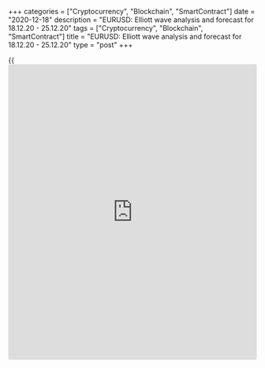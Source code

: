 +++
categories = ["Cryptocurrency", "Blockchain", "SmartContract"]
date = "2020-12-18"
description = "EURUSD: Elliott wave analysis and forecast for 18.12.20 - 25.12.20"
tags = ["Cryptocurrency", "Blockchain", "SmartContract"]
title = "EURUSD: Elliott wave analysis and forecast for 18.12.20 - 25.12.20"
type = "post"
+++

{{<iframe id="large-banner" src="https://www.bounty.group/#slide=8.0" width="100%" height="600" scrolling="no" style="border: 0px solid rgb(216, 221, 230); border-radius: 3px;">}}

2020-12-18

2020-12-18

EURUSD: Elliott wave analysis and forecast for 18.12.20 – 25.12.20Alex
Geuta

 **Main scenario:** consider long positions from corrections above the
level of 1.2120 with a target of 1.2330 – 1.2400.

 **Alternative scenario:** breakout and consolidation below the level of
1.2120 will allow the pair to continue declining to the levels of 1.2005
– 1.1944.

 **Analysis:** Daily time frame: presumably, the first wave of larger
degree 1 of (3) continues developing, with wave iii of 1 formed inside.
On the H4 time frame, a local correction has been formed as the fourth
wave iv of 1, and wave v of 1 is forming. Apparently, the third wave of
smaller degree (iii) of v is developing on the H1 time frame, with wave
v of (iii) forming inside. If the presumption is correct, the pair will
continue to rise to the levels of 1.2330 – 1.2400. The level of 1.2120
is critical in this scenario. Its breakout will allow the pair to
continue falling to the levels of 1.2005 – 1.1944.

* * *

* * *

## Price chart of EURUSD in real time mode

The content of this article reflects the author’s opinion and does not
necessarily reflect the official position of LiteForex. The material
published on this page is provided for informational purposes only and
should not be considered as the provision of investment advice for the
purposes of Directive 2004/39/EC.

Rate this article:

{{value}}

( {{count}} {{title}} )